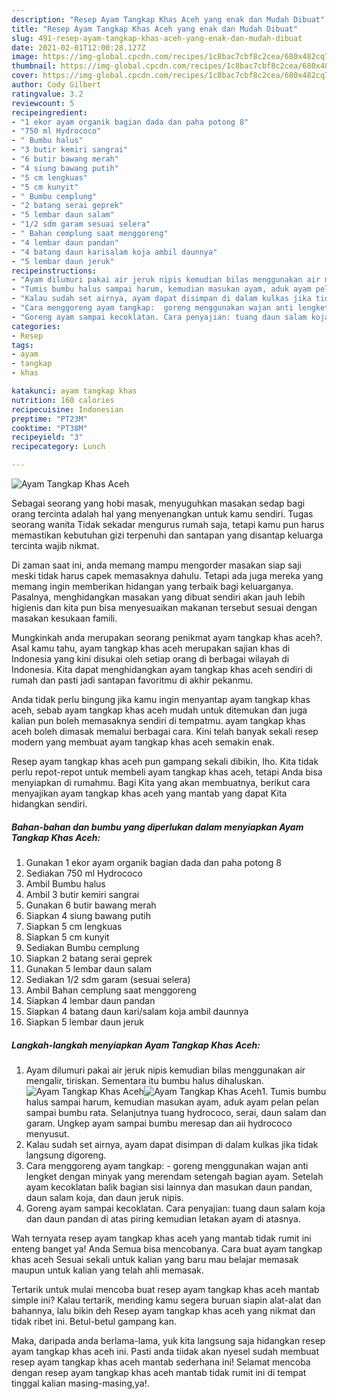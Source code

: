 ```yaml
---
description: "Resep Ayam Tangkap Khas Aceh yang enak dan Mudah Dibuat"
title: "Resep Ayam Tangkap Khas Aceh yang enak dan Mudah Dibuat"
slug: 491-resep-ayam-tangkap-khas-aceh-yang-enak-dan-mudah-dibuat
date: 2021-02-01T12:00:28.127Z
image: https://img-global.cpcdn.com/recipes/1c8bac7cbf8c2cea/680x482cq70/ayam-tangkap-khas-aceh-foto-resep-utama.jpg
thumbnail: https://img-global.cpcdn.com/recipes/1c8bac7cbf8c2cea/680x482cq70/ayam-tangkap-khas-aceh-foto-resep-utama.jpg
cover: https://img-global.cpcdn.com/recipes/1c8bac7cbf8c2cea/680x482cq70/ayam-tangkap-khas-aceh-foto-resep-utama.jpg
author: Cody Gilbert
ratingvalue: 3.2
reviewcount: 5
recipeingredient:
- "1 ekor ayam organik bagian dada dan paha potong 8"
- "750 ml Hydrococo"
- " Bumbu halus"
- "3 butir kemiri sangrai"
- "6 butir bawang merah"
- "4 siung bawang putih"
- "5 cm lengkuas"
- "5 cm kunyit"
- " Bumbu cemplung"
- "2 batang serai geprek"
- "5 lembar daun salam"
- "1/2 sdm garam sesuai selera"
- " Bahan cemplung saat menggoreng"
- "4 lembar daun pandan"
- "4 batang daun karisalam koja ambil daunnya"
- "5 lembar daun jeruk"
recipeinstructions:
- "Ayam dilumuri pakai air jeruk nipis kemudian bilas menggunakan air mengalir, tiriskan. Sementara itu bumbu halus dihaluskan."
- "Tumis bumbu halus sampai harum, kemudian masukan ayam, aduk ayam pelan pelan sampai bumbu rata. Selanjutnya tuang hydrococo, serai, daun salam dan garam. Ungkep ayam sampai bumbu meresap dan aii hydrococo menyusut."
- "Kalau sudah set airnya, ayam dapat disimpan di dalam kulkas jika tidak langsung digoreng."
- "Cara menggoreng ayam tangkap:  goreng menggunakan wajan anti lengket dengan minyak yang merendam setengah bagian ayam. Setelah ayam kecoklatan balik bagian sisi lainnya dan masukan daun pandan, daun salam koja, dan daun jeruk nipis."
- "Goreng ayam sampai kecoklatan. Cara penyajian: tuang daun salam koja dan daun pandan di atas piring kemudian letakan ayam di atasnya."
categories:
- Resep
tags:
- ayam
- tangkap
- khas

katakunci: ayam tangkap khas 
nutrition: 160 calories
recipecuisine: Indonesian
preptime: "PT23M"
cooktime: "PT38M"
recipeyield: "3"
recipecategory: Lunch

---
```



![Ayam Tangkap Khas Aceh](https://img-global.cpcdn.com/recipes/1c8bac7cbf8c2cea/680x482cq70/ayam-tangkap-khas-aceh-foto-resep-utama.jpg)

Sebagai seorang yang hobi masak, menyuguhkan masakan sedap bagi orang tercinta adalah hal yang menyenangkan untuk kamu sendiri. Tugas seorang  wanita Tidak sekadar mengurus rumah saja, tetapi kamu pun harus memastikan kebutuhan gizi terpenuhi dan santapan yang disantap keluarga tercinta wajib nikmat.

Di zaman  saat ini, anda memang mampu mengorder masakan siap saji meski tidak harus capek memasaknya dahulu. Tetapi ada juga mereka yang memang ingin memberikan hidangan yang terbaik bagi keluarganya. Pasalnya, menghidangkan masakan yang dibuat sendiri akan jauh lebih higienis dan kita pun bisa menyesuaikan makanan tersebut sesuai dengan masakan kesukaan famili. 



Mungkinkah anda merupakan seorang penikmat ayam tangkap khas aceh?. Asal kamu tahu, ayam tangkap khas aceh merupakan sajian khas di Indonesia yang kini disukai oleh setiap orang di berbagai wilayah di Indonesia. Kita dapat menghidangkan ayam tangkap khas aceh sendiri di rumah dan pasti jadi santapan favoritmu di akhir pekanmu.

Anda tidak perlu bingung jika kamu ingin menyantap ayam tangkap khas aceh, sebab ayam tangkap khas aceh mudah untuk ditemukan dan juga kalian pun boleh memasaknya sendiri di tempatmu. ayam tangkap khas aceh boleh dimasak memalui berbagai cara. Kini telah banyak sekali resep modern yang membuat ayam tangkap khas aceh semakin enak.

Resep ayam tangkap khas aceh pun gampang sekali dibikin, lho. Kita tidak perlu repot-repot untuk membeli ayam tangkap khas aceh, tetapi Anda bisa menyiapkan di rumahmu. Bagi Kita yang akan membuatnya, berikut cara menyajikan ayam tangkap khas aceh yang mantab yang dapat Kita hidangkan sendiri.

<!--inarticleads1-->

##### Bahan-bahan dan bumbu yang diperlukan dalam menyiapkan Ayam Tangkap Khas Aceh:

1. Gunakan 1 ekor ayam organik bagian dada dan paha potong 8
1. Sediakan 750 ml Hydrococo
1. Ambil  Bumbu halus
1. Ambil 3 butir kemiri sangrai
1. Gunakan 6 butir bawang merah
1. Siapkan 4 siung bawang putih
1. Siapkan 5 cm lengkuas
1. Siapkan 5 cm kunyit
1. Sediakan  Bumbu cemplung
1. Siapkan 2 batang serai geprek
1. Gunakan 5 lembar daun salam
1. Sediakan 1/2 sdm garam (sesuai selera)
1. Ambil  Bahan cemplung saat menggoreng
1. Siapkan 4 lembar daun pandan
1. Siapkan 4 batang daun kari/salam koja ambil daunnya
1. Siapkan 5 lembar daun jeruk




<!--inarticleads2-->

##### Langkah-langkah menyiapkan Ayam Tangkap Khas Aceh:

1. Ayam dilumuri pakai air jeruk nipis kemudian bilas menggunakan air mengalir, tiriskan. Sementara itu bumbu halus dihaluskan.
<img src="https://img-global.cpcdn.com/steps/b0192e040dd38ff2/160x128cq70/ayam-tangkap-khas-aceh-langkah-memasak-1-foto.jpg" alt="Ayam Tangkap Khas Aceh"><img src="https://img-global.cpcdn.com/steps/0b51c61b8c38cef7/160x128cq70/ayam-tangkap-khas-aceh-langkah-memasak-1-foto.jpg" alt="Ayam Tangkap Khas Aceh">1. Tumis bumbu halus sampai harum, kemudian masukan ayam, aduk ayam pelan pelan sampai bumbu rata. Selanjutnya tuang hydrococo, serai, daun salam dan garam. Ungkep ayam sampai bumbu meresap dan aii hydrococo menyusut.
1. Kalau sudah set airnya, ayam dapat disimpan di dalam kulkas jika tidak langsung digoreng.
1. Cara menggoreng ayam tangkap:  - goreng menggunakan wajan anti lengket dengan minyak yang merendam setengah bagian ayam. Setelah ayam kecoklatan balik bagian sisi lainnya dan masukan daun pandan, daun salam koja, dan daun jeruk nipis.
1. Goreng ayam sampai kecoklatan. Cara penyajian: tuang daun salam koja dan daun pandan di atas piring kemudian letakan ayam di atasnya.




Wah ternyata resep ayam tangkap khas aceh yang mantab tidak rumit ini enteng banget ya! Anda Semua bisa mencobanya. Cara buat ayam tangkap khas aceh Sesuai sekali untuk kalian yang baru mau belajar memasak maupun untuk kalian yang telah ahli memasak.

Tertarik untuk mulai mencoba buat resep ayam tangkap khas aceh mantab simple ini? Kalau tertarik, mending kamu segera buruan siapin alat-alat dan bahannya, lalu bikin deh Resep ayam tangkap khas aceh yang nikmat dan tidak ribet ini. Betul-betul gampang kan. 

Maka, daripada anda berlama-lama, yuk kita langsung saja hidangkan resep ayam tangkap khas aceh ini. Pasti anda tiidak akan nyesel sudah membuat resep ayam tangkap khas aceh mantab sederhana ini! Selamat mencoba dengan resep ayam tangkap khas aceh mantab tidak rumit ini di tempat tinggal kalian masing-masing,ya!.

